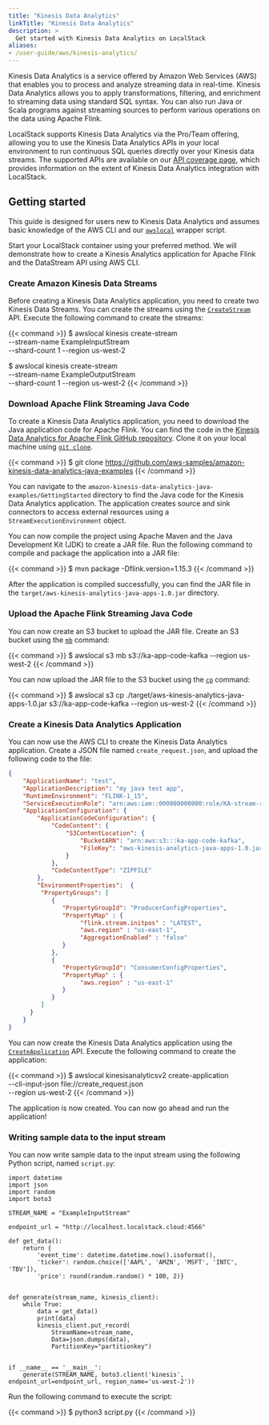 ```yaml
---
title: "Kinesis Data Analytics"
linkTitle: "Kinesis Data Analytics"
description: >
  Get started with Kinesis Data Analytics on LocalStack
aliases:
- /user-guide/aws/kinesis-analytics/
---
```


Kinesis Data Analytics is a service offered by Amazon Web Services (AWS) that enables you to process and analyze streaming data in real-time.
Kinesis Data Analytics allows you to apply transformations, filtering, and enrichment to streaming data using standard SQL syntax.
You can also run Java or Scala programs against streaming sources to perform various operations on the data using Apache Flink.

LocalStack supports Kinesis Data Analytics via the Pro/Team offering, allowing you to use the Kinesis Data Analytics APIs in your local environment to run continuous SQL queries directly over your Kinesis data streams.
The supported APIs are available on our [API coverage page](https://docs.localstack.cloud/references/coverage/coverage_kinesisanalyticsv2/), which provides information on the extent of Kinesis Data Analytics integration with LocalStack.

## Getting started

This guide is designed for users new to Kinesis Data Analytics and assumes basic knowledge of the AWS CLI and our [`awslocal`](https://github.com/localstack/awscli-local) wrapper script.

Start your LocalStack container using your preferred method.
We will demonstrate how to create a Kinesis Analytics application for Apache Flink and the DataStream API using AWS CLI.

### Create Amazon Kinesis Data Streams

Before creating a Kinesis Data Analytics application, you need to create two Kinesis Data Streams.
You can create the streams using the [`CreateStream`](https://docs.aws.amazon.com/kinesis/latest/APIReference/API_CreateStream.html) API.
Execute the following command to create the streams:

{{< command >}}
$ awslocal kinesis create-stream \
      --stream-name ExampleInputStream \
      --shard-count 1
      --region us-west-2

$ awslocal kinesis create-stream \
      --stream-name ExampleOutputStream \
      --shard-count 1
      --region us-west-2
{{< /command >}}

### Download Apache Flink Streaming Java Code

To create a Kinesis Data Analytics application, you need to download the Java application code for Apache Flink.
You can find the code in the [Kinesis Data Analytics for Apache Flink GitHub repository](https://github.com/aws-samples/amazon-kinesis-data-analytics-java-examples).
Clone it on your local machine using [`git clone`](https://git-scm.com/docs/git-clone).

{{< command >}}
$ git clone https://github.com/aws-samples/amazon-kinesis-data-analytics-java-examples
{{< /command >}}

You can navigate to the `amazon-kinesis-data-analytics-java-examples/GettingStarted` directory to find the Java code for the Kinesis Data Analytics application.
The application creates source and sink connectors to access external resources using a `StreamExecutionEnvironment` object.


You can now compile the project using Apache Maven and the Java Development Kit (JDK) to create a JAR file.
Run the following command to compile and package the application into a JAR file:

{{< command >}}
$ mvn package -Dflink.version=1.15.3
{{< /command >}}

After the application is compiled successfully, you can find the JAR file in the `target/aws-kinesis-analytics-java-apps-1.0.jar` directory.

### Upload the Apache Flink Streaming Java Code

You can now create an S3 bucket to upload the JAR file.
Create an S3 bucket using the [`mb`](https://docs.aws.amazon.com/cli/latest/reference/s3/mb.html) command:

{{< command >}}
$ awslocal s3 mb s3://ka-app-code-kafka --region us-west-2
{{< /command >}}

You can now upload the JAR file to the S3 bucket using the [`cp`](https://docs.aws.amazon.com/cli/latest/reference/s3/cp.html) command:

{{< command >}}
$ awslocal s3 cp ./target/aws-kinesis-analytics-java-apps-1.0.jar s3://ka-app-code-kafka --region us-west-2
{{< /command >}}

### Create a Kinesis Data Analytics Application

You can now use the AWS CLI to create the Kinesis Data Analytics application.
Create a JSON file named `create_request.json`, and upload the following code to the file:

```json
{
    "ApplicationName": "test",
    "ApplicationDescription": "my java test app",
    "RuntimeEnvironment": "FLINK-1_15",
    "ServiceExecutionRole": "arn:aws:iam::000000000000:role/KA-stream-rw-role",
    "ApplicationConfiguration": {
        "ApplicationCodeConfiguration": {
            "CodeContent": {
                "S3ContentLocation": {
                    "BucketARN": "arn:aws:s3:::ka-app-code-kafka",
                    "FileKey": "aws-kinesis-analytics-java-apps-1.0.jar"
                }
            },
            "CodeContentType": "ZIPFILE"
        },
        "EnvironmentProperties":  { 
         "PropertyGroups": [ 
            { 
               "PropertyGroupId": "ProducerConfigProperties",
               "PropertyMap" : {
                    "flink.stream.initpos" : "LATEST",
                    "aws.region" : "us-east-1",
                    "AggregationEnabled" : "false"
               }
            },
            { 
               "PropertyGroupId": "ConsumerConfigProperties",
               "PropertyMap" : {
                    "aws.region" : "us-east-1"
               }
            }
         ]
      }
    }
}
```

You can now create the Kinesis Data Analytics application using the [`CreateApplication`](https://docs.aws.amazon.com/kinesisanalytics/latest/apiv2/API_CreateApplication.html) API.
Execute the following command to create the application:

{{< command >}}
$ awslocal kinesisanalyticsv2 create-application \
      --cli-input-json file://create_request.json \
      --region us-west-2
{{< /command >}}

The application is now created.
You can now go ahead and run the application!

### Writing sample data to the input stream

You can now write sample data to the input stream using the following Python script, named `script.py`:

```python3
import datetime
import json
import random
import boto3

STREAM_NAME = "ExampleInputStream"

endpoint_url = "http://localhost.localstack.cloud:4566"

def get_data():
    return {
        'event_time': datetime.datetime.now().isoformat(),
        'ticker': random.choice(['AAPL', 'AMZN', 'MSFT', 'INTC', 'TBV']),
        'price': round(random.random() * 100, 2)}


def generate(stream_name, kinesis_client):
    while True:
        data = get_data()
        print(data)
        kinesis_client.put_record(
            StreamName=stream_name,
            Data=json.dumps(data),
            PartitionKey="partitionkey")


if __name__ == '__main__':
    generate(STREAM_NAME, boto3.client('kinesis', endpoint_url=endpoint_url, region_name='us-west-2'))
```

Run the following command to execute the script:

{{< command >}}
$ python3 script.py
{{< /command >}}
